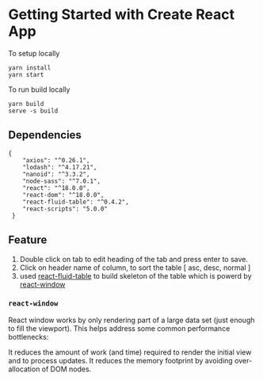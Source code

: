 # Getting Started with Create React App

To setup locally
```
yarn install
yarn start
```

To run build locally
```
yarn build
serve -s build
```


## Dependencies
```
{
    "axios": "^0.26.1",
    "lodash": "^4.17.21",
    "nanoid": "^3.3.2",
    "node-sass": "^7.0.1",
    "react": "^18.0.0",
    "react-dom": "^18.0.0",
    "react-fluid-table": "^0.4.2",
    "react-scripts": "5.0.0"
 }
```

## Feature
1. Double click on tab to edit heading of the tab and press enter to save.
2. Click on header name of column, to sort the table [ asc, desc, normal ]
3. used [react-fluid-table](https://github.com/mckervinc/react-fluid-table) to build skeleton of the table which is powerd by [react-window](https://github.com/bvaughn/react-window) 

### `react-window`
React window works by only rendering part of a large data set (just enough to fill the viewport). This helps address some common performance bottlenecks:

It reduces the amount of work (and time) required to render the initial view and to process updates.
It reduces the memory footprint by avoiding over-allocation of DOM nodes.




